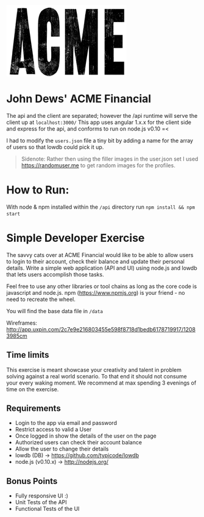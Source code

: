 
![alt tag](https://raw.githubusercontent.com/ChooseDews/IJoin-DevTest/master/client/logo.png)


# John Dews' ACME Financial



The api and the client are separated; however the /api runtime will serve the client up at ```localhost:3000/```
This app uses angular 1.x.x for the client side and express for the api, and conforms to run on node.js v0.10 =<

I had to modify the ```users.json``` file a tiny bit by adding a name for the array of users so that lowdb could pick it up.

>Sidenote:
>Rather then using the filler images in the user.json set I used https://randomuser.me to get random images for the profiles.



# How to Run:

With node & npm installed within the ```/api``` directory run ```npm install && npm start```




# Simple Developer Exercise

The savvy cats over at ACME Financial would like to be able to allow users to login to their account, check their balance and update their personal details. Write a simple web application (API and UI) using node.js and lowdb that lets users accomplish those tasks.

Feel free to use any other libraries or tool chains as long as the core code is javascript and node.js. npm (https://www.npmjs.org) is your friend - no need to recreate the wheel.

You will find the base data file in ```/data```

Wireframes: http://app.uxpin.com/2c7e9e216803455e598f8718d1bedb6178719917/12083985cm

## Time limits

This exercise is meant showcase your creativity and talent in problem solving against a real world scenario. To that end it should not consume your every waking moment. We recommend at max spending 3 evenings of time on the exercise.

## Requirements

* Login to the app via email and password
* Restrict access to valid a User
* Once logged in show the details of the user on the page
* Authorized users can check their account balance
* Allow the user to change their details
* lowdb (DB) -> https://github.com/typicode/lowdb
* node.js (v0.10.x) -> http://nodejs.org/

## Bonus Points

* Fully responsive UI :)
* Unit Tests of the API
* Functional Tests of the UI

